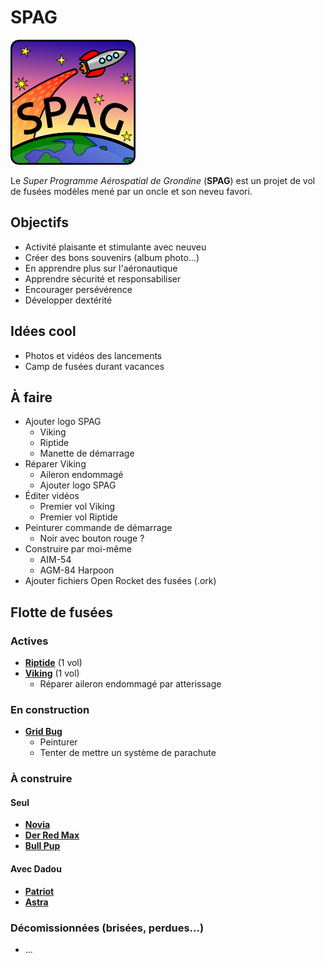 # SPAG

![Super logo du SPAG!](https://raw.githubusercontent.com/enormandeau/SPAG/master/images/logo_spag/logo_spag_v03_small.png)

Le *Super Programme Aérospatial de Grondine* (**SPAG**) est un projet de vol
de fusées modèles mené par un oncle et son neveu favori.

## Objectifs

- Activité plaisante et stimulante avec neuveu
- Créer des bons souvenirs (album photo...)
- En apprendre plus sur l'aéronautique
- Apprendre sécurité et responsabiliser
- Encourager persévérence
- Développer dextérité

## Idées cool

- Photos et vidéos des lancements
- Camp de fusées durant vacances

## À faire

- Ajouter logo SPAG
  - Viking
  - Riptide
  - Manette de démarrage
- Réparer Viking
  - Aileron endommagé
  - Ajouter logo SPAG
- Éditer vidéos
  - Premier vol Viking
  - Premier vol Riptide
- Peinturer commande de démarrage
  - Noir avec bouton rouge ?
- Construire par moi-même
  - AIM-54
  - AGM-84 Harpoon
- Ajouter fichiers Open Rocket des fusées (.ork)

## Flotte de fusées

### Actives

- [**Riptide**](fusees/riptide.md) (1 vol)
- [**Viking**](fusees/viking.md) (1 vol)
  - Réparer aileron endommagé par atterissage

### En construction

- [**Grid Bug**](fusees/grid_bug.md)
  - Peinturer
  - Tenter de mettre un système de parachute

### À construire

#### Seul

- [**Novia**](fusees/novia.md)
- [**Der Red Max**](fusees/der_red_max.md)
- [**Bull Pup**](fusees/bull_pup.md)

#### Avec Dadou

- [**Patriot**](fusees/patriot.md)
- [**Astra**](fusees/astra.md)

### Décomissionnées (brisées, perdues...)

- ...

